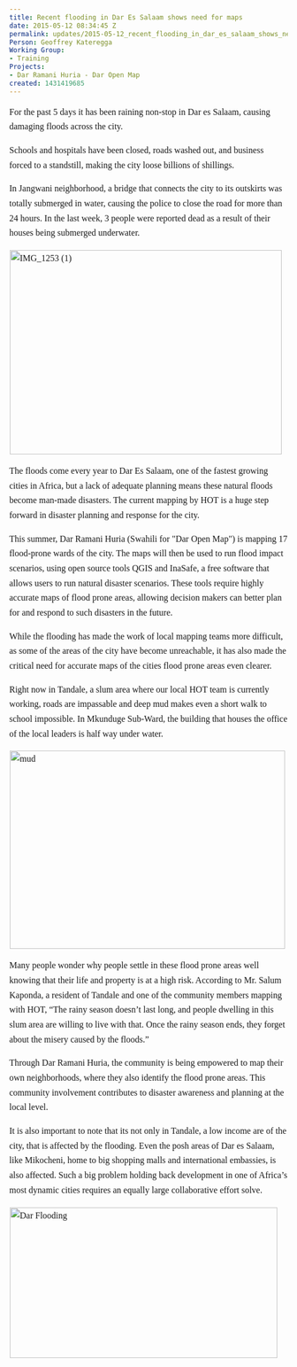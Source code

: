```yaml
---
title: Recent flooding in Dar Es Salaam shows need for maps
date: 2015-05-12 08:34:45 Z
permalink: updates/2015-05-12_recent_flooding_in_dar_es_salaam_shows_need_for_maps
Person: Geoffrey Kateregga
Working Group:
- Training
Projects:
- Dar Ramani Huria - Dar Open Map
created: 1431419685
---
```


<p style="font-family: Georgia, 'Times New Roman', 'Bitstream Charter', Times, serif; font-size: 16px; line-height: 26.6666679382324px;">For the past 5 days it has been raining non-stop in Dar es Salaam, causing damaging floods across the city.</p><p style="font-family: Georgia, 'Times New Roman', 'Bitstream Charter', Times, serif; font-size: 16px; line-height: 26.6666679382324px;">Schools and hospitals have been closed, roads washed out, and business forced to a standstill, making&nbsp;the city loose billions of shillings.</p><p style="font-family: Georgia, 'Times New Roman', 'Bitstream Charter', Times, serif; font-size: 16px; line-height: 26.6666679382324px;">In Jangwani neighborhood, a bridge that connects the city to its&nbsp;outskirts was totally submerged in water, causing the police to close the road for more than 24 hours. In the last week, 3 people were reported dead as a result of their houses being submerged underwater.</p><div class="wpview-wrap" style="width: 891.006958007813px; position: relative; clear: both; -webkit-user-select: none; margin-bottom: 16px; border: 1px solid transparent; font-family: Georgia, 'Times New Roman', 'Bitstream Charter', Times, serif; font-size: 16px; line-height: 26.6666679382324px;" data-wpview-text="%5Bembed%5Dhttps%3A%2F%2Fwww.flickr.com%2Fphotos%2F53702904%40N02%2F17603554082%2F%5B%2Fembed%5D" data-wpview-type="embed"><p class="wpview-selection-before" style="-webkit-user-select: text; position: absolute; top: 0px; left: 0px; z-index: -1; clip: rect(1px 1px 1px 1px); overflow: hidden; outline: 0px; padding: 0px; border: 0px; width: 1px; height: 1px;">&nbsp;</p><div class="wpview-body" style="-webkit-user-select: none;"><div class="wpview-content wpview-type-embed" style="-webkit-user-select: none;"><a style="-webkit-user-select: none;" href="https://www.flickr.com/photos/53702904@N02/17603554082/"><img style="-webkit-user-select: none;" src="https://farm8.staticflickr.com/7782/17603554082_54d7767364_z.jpg" alt="IMG_1253 (1)" width="492" height="369"></a></div></div><p class="wpview-selection-after" style="-webkit-user-select: text; position: absolute; top: 0px; left: 0px; z-index: -1; clip: rect(1px 1px 1px 1px); overflow: hidden; outline: 0px; padding: 0px; border: 0px; width: 1px; height: 1px;">&nbsp;</p></div><p style="font-family: Georgia, 'Times New Roman', 'Bitstream Charter', Times, serif; font-size: 16px; line-height: 26.6666679382324px;">The floods come every year to Dar Es Salaam, one of the fastest growing cities in Africa, but a lack of adequate planning means these natural floods become man-made disasters. The current mapping by HOT is a huge step forward in disaster planning and response for the city.</p><p style="font-family: Georgia, 'Times New Roman', 'Bitstream Charter', Times, serif; font-size: 16px; line-height: 26.6666679382324px;">This summer, Dar Ramani Huria (Swahili for "Dar Open Map") is mapping 17 flood-prone wards of the city. The maps will then be used to run flood impact scenarios, using open source tools QGIS and InaSafe, a free software that allows users to run natural disaster scenarios. These tools require highly accurate maps of flood prone areas, allowing decision makers can better plan for and respond to such disasters in the future.</p><p style="font-family: Georgia, 'Times New Roman', 'Bitstream Charter', Times, serif; font-size: 16px; line-height: 26.6666679382324px;">While the flooding has made the work of local mapping teams more difficult, as some of the areas of the city have become unreachable, it has also made the critical need for accurate maps of the cities flood prone areas even clearer.</p><p style="font-family: Georgia, 'Times New Roman', 'Bitstream Charter', Times, serif; font-size: 16px; line-height: 26.6666679382324px;">Right now in Tandale, a slum area where our local HOT team is currently working, roads are impassable and deep mud makes even a short walk to school impossible. In Mkunduge Sub-Ward, the building that houses the office of the local leaders is half way under water.</p><div class="wpview-wrap" style="width: 891.006958007813px; position: relative; clear: both; -webkit-user-select: none; margin-bottom: 16px; border: 1px solid transparent; font-family: Georgia, 'Times New Roman', 'Bitstream Charter', Times, serif; font-size: 16px; line-height: 26.6666679382324px;" data-wpview-text="https%3A%2F%2Fwww.flickr.com%2Fphotos%2F53702904%40N02%2F16985951573" data-wpview-type="embedURL"><p class="wpview-selection-before" style="-webkit-user-select: text; position: absolute; top: 0px; left: 0px; z-index: -1; clip: rect(1px 1px 1px 1px); overflow: hidden; outline: 0px; padding: 0px; border: 0px; width: 1px; height: 1px;">&nbsp;</p><div class="wpview-body" style="-webkit-user-select: none;"><div class="wpview-content wpview-type-embedURL" style="-webkit-user-select: none;"><a style="-webkit-user-select: none;" href="https://www.flickr.com/photos/53702904@N02/16985951573"><img style="-webkit-user-select: none;" src="https://farm6.staticflickr.com/5337/16985951573_1350e269f5_z.jpg" alt="mud" width="498" height="358"></a></div></div><p class="wpview-selection-after" style="-webkit-user-select: text; position: absolute; top: 0px; left: 0px; z-index: -1; clip: rect(1px 1px 1px 1px); overflow: hidden; outline: 0px; padding: 0px; border: 0px; width: 1px; height: 1px;">&nbsp;</p></div><p style="font-family: Georgia, 'Times New Roman', 'Bitstream Charter', Times, serif; font-size: 16px; line-height: 26.6666679382324px;">Many people wonder why people settle in these flood prone areas well knowing that their life and property is at a high risk. According to Mr. Salum Kaponda, a resident of Tandale and one of the community members mapping with HOT, “The rainy season doesn’t last long, and people dwelling in this slum area are willing to live with that. Once the rainy season ends, they forget about the misery caused by the floods.”</p><p style="font-family: Georgia, 'Times New Roman', 'Bitstream Charter', Times, serif; font-size: 16px; line-height: 26.6666679382324px;">Through&nbsp;Dar Ramani Huria, the community is being empowered to map their own&nbsp;neighborhoods, where they also identify the flood prone areas. This community involvement contributes to disaster awareness and planning at the local level.</p><p style="font-family: Georgia, 'Times New Roman', 'Bitstream Charter', Times, serif; font-size: 16px; line-height: 26.6666679382324px;">It is also important to note that its not only in Tandale, a low income are of the city, that is affected by the flooding. Even the posh areas of Dar es Salaam, like Mikocheni, home to big shopping malls and international embassies, is also affected. Such a big problem holding back development in one of Africa’s most dynamic cities requires an equally large collaborative effort solve.</p><div class="wpview-wrap" style="width: 891.006958007813px; position: relative; clear: both; -webkit-user-select: none; margin-bottom: 16px; border: 1px solid transparent; font-family: Georgia, 'Times New Roman', 'Bitstream Charter', Times, serif; font-size: 16px; line-height: 26.6666679382324px;" data-wpview-text="%5Bembed%5Dhttps%3A%2F%2Fwww.flickr.com%2Fphotos%2Fmarkiliffe%2F17415977660%2F%5B%2Fembed%5D" data-wpview-type="embed"><p class="wpview-selection-before" style="-webkit-user-select: text; position: absolute; top: 0px; left: 0px; z-index: -1; clip: rect(1px 1px 1px 1px); overflow: hidden; outline: 0px; padding: 0px; border: 0px; width: 1px; height: 1px;">&nbsp;</p><div class="wpview-body" style="-webkit-user-select: none;"><div class="wpview-content wpview-type-embed" style="-webkit-user-select: none;"><a style="-webkit-user-select: none;" href="https://www.flickr.com/photos/markiliffe/17415977660/"><img style="-webkit-user-select: none;" src="https://farm8.staticflickr.com/7746/17415977660_f08da8cea8_z.jpg" alt="Dar Flooding" width="484" height="272"></a></div></div><p class="wpview-selection-after" style="-webkit-user-select: text; position: absolute; top: 0px; left: 0px; z-index: -1; clip: rect(1px 1px 1px 1px); overflow: hidden; outline: 0px; padding: 0px; border: 0px; width: 1px; height: 1px;">&nbsp;</p><p>&nbsp;</p></div>
